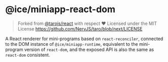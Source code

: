 # @ice/miniapp-react-dom

> Forked from [@tarojs/react](https://github.com/NervJS/taro/tree/next/packages/taro-react) with respect ❤️
> Licensed under the MIT License
> https://github.com/NervJS/taro/blob/next/LICENSE

A React renderer for mini-programs based on `react-reconciler`, connected to the DOM instance of `@ice/miniapp-runtime`, equivalent to the mini-program version of `react-dom`, and the exposed API is also the same as `react-dom` consistent.
